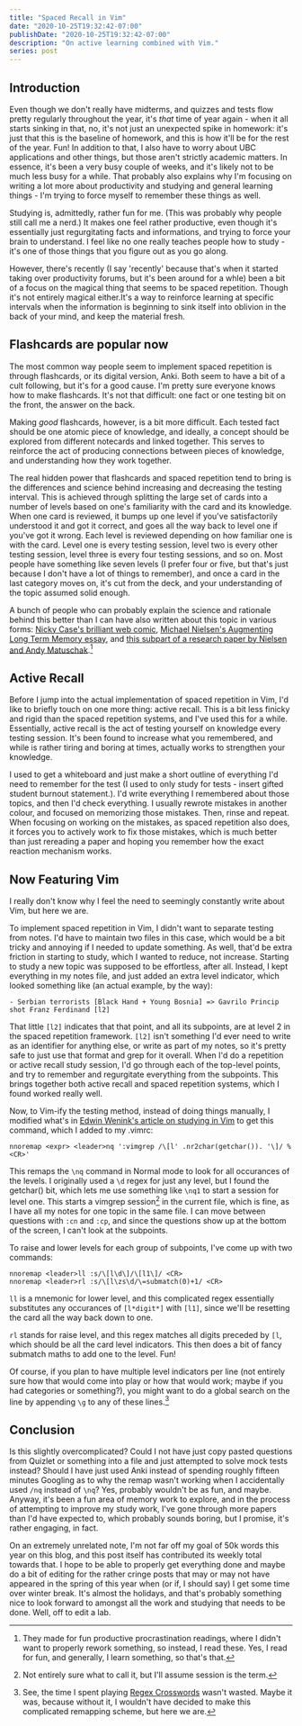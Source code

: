 ```yaml
---
title: "Spaced Recall in Vim"
date: "2020-10-25T19:32:42-07:00"
publishDate: "2020-10-25T19:32:42-07:00"
description: "On active learning combined with Vim."
series: post
---
```


## Introduction
Even though we don't really have midterms, and quizzes and tests flow pretty regularly throughout the year, it's *that* time of year again - when it all starts sinking in that, no, it's not just an unexpected spike in homework: it's just that this is the baseline of homework, and this is how it'll be for the rest of the year. Fun! In addition to that, I also have to worry about UBC applications and other things, but those aren't strictly academic matters. In essence, it's been a very busy couple of weeks, and it's likely not to be much less busy for a while. That probably also explains why I'm focusing on writing a lot more about productivity and studying and general learning things - I'm trying to force myself to remember these things as well.

Studying is, admittedly, rather fun for me. (This was probably why people still call me a nerd.) It makes one feel rather productive, even though it's essentially just regurgitating facts and informations, and trying to force your brain to understand. I feel like no one really teaches people how to study - it's one of those things that you figure out as you go along.

However, there's recently (I say 'recently' because that's when it started taking over productivity forums, but it's been around for a whle) been a bit of a focus on the magical thing that seems to be spaced repetition. Though it's not entirely magical either.It's a way to reinforce learning at specific intervals when the information is beginning to sink itself into oblivion in the back of your mind, and keep the material fresh.

## Flashcards are popular now
The most common way people seem to implement spaced repetition is through flashcards, or its digital version, Anki. Both seem to have a bit of a cult following, but it's for a good cause. I'm pretty sure everyone knows how to make flashcards. It's not that difficult: one fact or one testing bit on the front, the answer on the back.

Making *good* flashcards, however, is a bit more difficult. Each tested fact should be one atomic piece of knowledge, and ideally, a concept should be explored from different notecards and linked together. This serves to reinforce the act of producing connections between pieces of knowledge, and understanding how they work together.

The real hidden power that flashcards and spaced repetition tend to bring is the differences and science behind increasing and decreasing the testing interval. This is achieved through splitting the large set of cards into a number of levels based on one's familiarity with the card and its knowledge. When one card is reviewed, it bumps up one level if you've satisfactorily understood it and got it correct, and goes all the way back to level one if you've got it wrong. Each level is reviewed depending on how familiar one is with the card. Level one is every testing session, level two is every other testing session, level three is every four testing sessions, and so on. Most people have something like seven levels (I prefer four or five, but that's just because I don't have a lot of things to remember), and once a card in the last category moves on, it's cut from the deck, and your understanding of the topic assumed solid enough.

A bunch of people who can probably explain the science and rationale behind this better than I can have also written about this topic in various forms: [Nicky Case's brilliant web comic](https://ncase.me/remember/), [Michael Nielsen's Augmenting Long Term Memory essay](http://augmentingcognition.com/ltm.html), and [this subpart of a research paper by Nielsen and Andy Matuschak](https://numinous.productions/ttft/#memory-systems).[^1]

## Active Recall
Before I jump into the actual implementation of spaced repetition in Vim, I'd like to briefly touch on one more thing: active recall. This is a bit less finicky and rigid than the spaced repetition systems, and I've used this for a while. Essentially, active recall is the act of testing yourself on knowledge every testing session. It's been found to increase what you remembered, and while is rather tiring and boring at times, actually works to strengthen your knowledge.

I used to get a whiteboard and just make a short outline of everything I'd need to remember for the test (I used to only study for tests - insert gifted student burnout statement.). I'd write everything I remembered about those topics, and then I'd check everything. I usually rewrote mistakes in another colour, and focused on memorizing those mistakes. Then, rinse and repeat. When focusing on working on the mistakes, as spaced repetition also does, it forces you to actively work to fix those mistakes, which is much better than just rereading a paper and hoping you remember how the exact reaction mechanism works.

## Now Featuring Vim 
I really don't know why I feel the need to seemingly constantly write about Vim, but here we are. 

To implement spaced repetition in Vim, I didn't want to separate testing from notes. I'd have to maintain two files in this case, which would be a bit tricky and annoying if I needed to update something. As well, that'd be extra friction in starting to study, which I wanted to reduce, not increase. Starting to study a new topic was supposed to be effortless, after all. Instead, I kept everything in my notes file, and just added an extra level indicator, which looked something like (an actual example, by the way):
```
- Serbian terrorists [Black Hand + Young Bosnia] => Gavrilo Princip shot Franz Ferdinand [l2]
```

That little `[l2]` indicates that that point, and all its subpoints, are at level 2 in the spaced repetition framework. `[l2]` isn't something I'd ever need to write as an identifier for anything else, or write as part of my notes, so it's pretty safe to just use that format and grep for it overall. When I'd do a repetition or active recall study session, I'd go through each of the top-level points, and try to remember and regurgitate everything from the subpoints. This brings together both active recall and spaced repetition systems, which I found worked really well.

Now, to Vim-ify the testing method, instead of doing things manually, I modified what's in [Edwin Wenink's article on studying in Vim](https://www.edwinwenink.xyz/posts/50-quiz_yourself_in_vim/) to get this command, which I added to my .vimrc:
```
nnoremap <expr> <leader>nq ':vimgrep /\[l' .nr2char(getchar()). '\]/ %<CR>'
```

This remaps the `\nq` command in Normal mode to look for all occurances of the levels. I originally used a `\d` regex for just any level, but I found the getchar() bit, which lets me use something like `\nq1` to start a session for level one. This starts a vimgrep session[^2] in the current file, which is fine, as I have all my notes for one topic in the same file. I can move between questions with `:cn` and `:cp`, and since the questions show up at the bottom of the screen, I can't look at the subpoints. 

To raise and lower levels for each group of subpoints, I've come up with two commands:
```
nnoremap <leader>ll :s/\[l\d\]/\[l1\]/ <CR>
nnoremap <leader>rl :s/\[l\zs\d/\=submatch(0)+1/ <CR>
```

`ll` is a mnemonic for lower level, and this complicated regex essentially substitutes any occurances of `[l*digit*]` with `[l1]`, since we'll be resetting the card all the way back down to one.

`rl` stands for raise level, and this regex matches all digits preceded by `[l`, which should be all the card level indicators. This then does a bit of fancy submatch maths to add one to the level. Fun!

Of course, if you plan to have multiple level indicators per line (not entirely sure how that would come into play or how that would work; maybe if you had categories or something?), you might want to do a global search on the line by appending `\g` to any of these lines.[^3]

## Conclusion
Is this slightly overcomplicated? Could I not have just copy pasted questions from Quizlet or something into a file and just attempted to solve mock tests instead? Should I have just used Anki instead of spending roughly fifteen minutes Googling as to why the remap wasn't working when I accidentally used `/nq` instead of `\nq`? Yes, probably wouldn't be as fun, and maybe. Anyway, it's been a fun area of memory work to explore, and in the process of attempting to improve my study work, I've gone through more papers than I'd have expected to, which probably sounds boring, but I promise, it's rather engaging, in fact.

On an extremely unrelated note, I'm not far off my goal of 50k words this year on this blog, and this post itself has contributed its weekly total towards that. I hope to be able to properly get everything done and maybe do a bit of editing for the rather cringe posts that may or may not have appeared in the spring of this year when (or if, I should say) I get some time over winter break. It's almost the holidays, and that's probably something nice to look forward to amongst all the work and studying that needs to be done. Well, off to edit a lab.

[^1]: They made for fun productive procrastination readings, where I didn't want to properly rework something, so instead, I read these. Yes, I read for fun, and generally, I learn something, so that's that.

[^2]: Not entirely sure what to call it, but I'll assume session is the term.

[^3]: See, the time I spent playing [Regex Crosswords](https://regexcrossword.com/) wasn't wasted. Maybe it was, because without it, I wouldn't have decided to make this complicated remapping scheme, but here we are.
